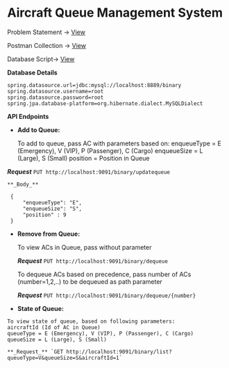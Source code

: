 # Aircraft Queue Management System

Problem Statement -> [View](/resources/Exercise.txt)

Postman Collection -> [View](resources/binarydemo.postman_collection.json)

Database Script-> [View](resources/script.sql)

**Database Details**
```
spring.datasource.url=jdbc:mysql://localhost:8889/binary
spring.datasource.username=root
spring.datasource.password=root
spring.jpa.database-platform=org.hibernate.dialect.MySQLDialect
```
**API Endpoints**

  - **Add to Queue:**
  
    To add to queue, pass AC with parameters based on:
     enqueueType = E (Emergency), V (VIP), P (Passenger), C (Cargo)
     enqueueSize = L (Large), S (Small)
     position = Position in Queue
   
   **_Request_** `PUT http://localhost:9091/binary/updatequeue`
 
    **_Body_**

     {
         "enqueueType": "E",
         "enqueueSize": "S",
         "position" : 9
     }
    
  - **Remove from Queue:**
   
      To view ACs in Queue, pass without parameter

     **_Request_** `PUT http://localhost:9091/binary/dequeue`

      To dequeue ACs based on precedence, pass number of ACs (number=1,2,..) to be dequeued as path parameter

      **_Request_** `PUT http://localhost:9091/binary/dequeue/{number}`
 
   - **State of Queue:**
   
    To view state of queue, based on following parameters:
    aircraftId (Id of AC in Queue)
    queueType = E (Emergency), V (VIP), P (Passenger), C (Cargo)
    queueSize = L (Large), S (Small)

    **_Request_** `GET http://localhost:9091/binary/list?queueType=V&queueSize=S&aircraftId=1`
